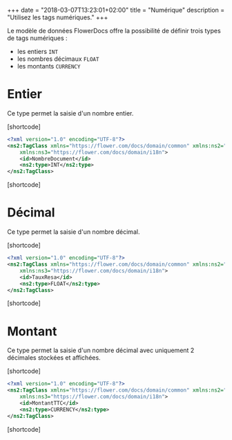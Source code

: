 +++
date = "2018-03-07T13:23:01+02:00"
title = "Numérique"
description = "Utilisez les tags numériques."
+++

Le modèle de données FlowerDocs offre la possibilité de définir trois types de tags numériques : 

* les entiers `INT`
* les nombres décimaux `FLOAT`
* les montants `CURRENCY`


# Entier

Ce type permet la saisie d'un nombre entier.

[shortcode]
```xml
<?xml version="1.0" encoding="UTF-8"?>
<ns2:TagClass xmlns="https://flower.com/docs/domain/common" xmlns:ns2="https://flower.com/docs/domain/tagclass"
	xmlns:ns3="https://flower.com/docs/domain/i18n">
	<id>NombreDocument</id>
    <ns2:type>INT</ns2:type>
</ns2:TagClass>
```
[shortcode]

# Décimal

Ce type permet la saisie d'un nombre décimal.

[shortcode]
```xml
<?xml version="1.0" encoding="UTF-8"?>
<ns2:TagClass xmlns="https://flower.com/docs/domain/common" xmlns:ns2="https://flower.com/docs/domain/tagclass"
	xmlns:ns3="https://flower.com/docs/domain/i18n">
	<id>TauxResa</id>
    <ns2:type>FLOAT</ns2:type>
</ns2:TagClass>
```
[shortcode]

# Montant

Ce type permet la saisie d'un nombre décimal avec uniquement 2 décimales stockées et affichées.

[shortcode]
```xml
<?xml version="1.0" encoding="UTF-8"?>
<ns2:TagClass xmlns="https://flower.com/docs/domain/common" xmlns:ns2="https://flower.com/docs/domain/tagclass"
	xmlns:ns3="https://flower.com/docs/domain/i18n">
	<id>MontantTTC</id>
    <ns2:type>CURRENCY</ns2:type>
</ns2:TagClass>
```
[shortcode]